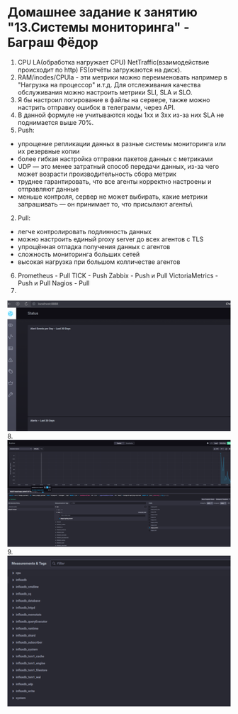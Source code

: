 # Домашнее задание к занятию "13.Системы мониторинга" - Баграш Фёдор

1. CPU LA(обработка нагружает CPU) NetTraffic(взаимодействие происходит по http) FS(отчёты загружаются на диск).
2. RAM/inodes/CPUla - эти метрики можно переименовать например в "Нагрузка на процессор" и.т.д. Для отслеживания качества обслуживания можно настроить метрики SLI, SLA и SLO.
3. Я бы настроил логирование в файлы на сервере, также можно настрить отправку ошибок в телеграмм, через API.
4. В данной формуле не учитываются коды 1хх и 3хх из-за них SLA не поднимается выше 70%.
1. Push:
 - упрощение репликации данных в разные системы мониторинга или их резервные копии
 - более гибкая настройка отправки пакетов данных с метриками
 - UDP — это менее затратный способ передачи данных, из-за чего может возрасти производительность сбора метрик
 - труднее гарантировать, что все агенты корректно настроены и отправляют данные
 - меньше контроля, сервер не может выбирать, какие метрики запрашивать — он принимает то, что присылают агенты\
2. Pull:
 - легче контролировать подлинность данных
 - можно настроить единый proxy server до всех агентов с TLS
 - упрощённая отладка получения данных с агентов
 - сложность мониторинга больших сетей
 - высокая нагрузка при большом колличестве агентов
6. Prometheus - Pull
TICK - Push
Zabbix - Push и Pull
VictoriaMetrics - Push и Pull
Nagios - Pull
7. 
![alt text](./img/tsk1.png)
8. 
![alt text](./img/tsk2.png)
9. 
![alt text](./img/tsk3.png)
